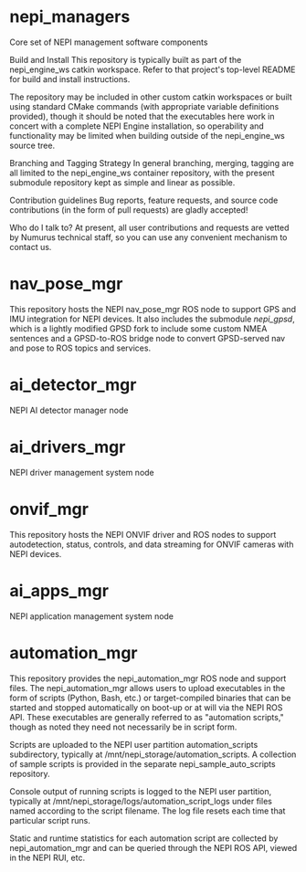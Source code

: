 # nepi_managers
Core set of NEPI management software components

Build and Install
This repository is typically built as part of the nepi_engine_ws catkin workspace. Refer to that project's top-level README for build and install instructions.

The repository may be included in other custom catkin workspaces or built using standard CMake commands (with appropriate variable definitions provided), though it should be noted that the executables here work in concert with a complete NEPI Engine installation, so operability and functionality may be limited when building outside of the nepi_engine_ws source tree.

Branching and Tagging Strategy
In general branching, merging, tagging are all limited to the nepi_engine_ws container repository, with the present submodule repository kept as simple and linear as possible.

Contribution guidelines
Bug reports, feature requests, and source code contributions (in the form of pull requests) are gladly accepted!

Who do I talk to?
At present, all user contributions and requests are vetted by Numurus technical staff, so you can use any convenient mechanism to contact us.

# nav_pose_mgr #
This repository hosts the NEPI nav_pose_mgr ROS node to support GPS and IMU integration for NEPI devices. It also includes the submodule _nepi_gpsd_, which is a lightly modified GPSD fork to include some custom NMEA sentences and a GPSD-to-ROS bridge node to convert GPSD-served nav and pose to ROS topics and services.

# ai_detector_mgr
NEPI AI detector manager node

# ai_drivers_mgr
NEPI driver management system node

# onvif_mgr #
This repository hosts the NEPI ONVIF driver and ROS nodes to support autodetection, status, controls, and data streaming for ONVIF cameras with NEPI devices.


# ai_apps_mgr
NEPI application management system node

# automation_mgr #
This repository provides the nepi_automation_mgr ROS node and support files. The nepi_automation_mgr allows users to upload executables in the form of scripts (Python, Bash, etc.) or target-compiled binaries that can be started and stopped automatically on boot-up or at will via the NEPI ROS API. These executables are generally referred to as "automation scripts," though as noted they need not necessarily be in script form.

Scripts are uploaded to the NEPI user partition automation_scripts subdirectory, typically at /mnt/nepi_storage/automation_scripts. A collection of sample scripts is provided in the separate nepi_sample_auto_scripts repository.

Console output of running scripts is logged to the NEPI user partition, typically at /mnt/nepi_storage/logs/automation_script_logs under files named according to the script filename. The log file resets each time that particular script runs.

Static and runtime statistics for each automation script are collected by nepi_automation_mgr and can be queried through the NEPI ROS API, viewed in the NEPI RUI, etc.


